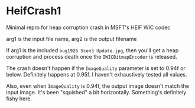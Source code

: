 # HeifCrash1
Minimal repro for heap corruption crash in MSFT's HEIF WIC codec

arg1 is the input file name, arg2 is the output filename

If arg1 is the included `bug1926 Scen3 Update.jpg`, then you'll get a heap corruption and process death once the `IWICBitmapEncoder` is released.

The crash doesn't happen if the `ImageQuality` parameter is set to 0.94f or below. Definitely happens at 0.95f. I haven't exhaustively tested all values.

Also, even when `ImageQuality` is 0.94f, the output image doesn't match the input image. It's been "squished" a bit horizontally. Something's definitely fishy here.
